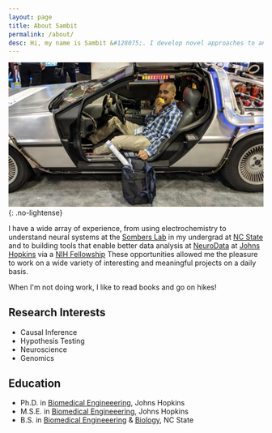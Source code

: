 ```yaml
---
layout: page
title: About Sambit
permalink: /about/
desc: Hi, my name is Sambit &#128075;. I develop novel approaches to analyze data and use them to answer interesting biomedical problems. You can learn more about the things I have done professionally on my <a href="/assets/pdf/cv.pdf">CV</a>.
---
```


![Sambit eating an apple at SfN](../logo.jpg){: .no-lightense}

I have a wide array of experience, from using electrochemistry to understand neural systems at the
[Sombers Lab](https://www.somberslab.org/) in my undergrad at
[NC State](https://www.bme.ncsu.edu/) and to building tools that enable better data analysis
at [NeuroData](https://neurodata.io/) at [Johns Hopkins](https://www.bme.jhu.edu/)
via a [NIH Fellowship](https://researchtraining.nih.gov/programs/training-grants/T32-a)
These opportunities allowed me the pleasure to work on a wide variety of interesting and meaningful projects on a
daily basis.

When I'm not doing work, I like to read books and go on hikes!

## Research Interests

* Causal Inference
* Hypothesis Testing
* Neuroscience
* Genomics

## Education

* Ph.D. in [Biomedical Engineeering](https://www.bme.jhu.edu/), Johns Hopkins
* M.S.E. in [Biomedical Engineeering](https://www.bme.jhu.edu/), Johns Hopkins
* B.S. in [Biomedical Engineeering](http://catalog.ncsu.edu/undergraduate/engineering/biomedical/) & [Biology](https://bio.sciences.ncsu.edu/),  NC State